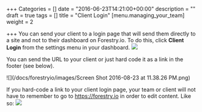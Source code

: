 +++
Categories = []
date = "2016-06-23T14:21:00+00:00"
description = ""
draft = true
tags = []
title = "Client Login"
[menu.managing_your_team]
weight = 2

+++
You can send your client to a login page that will send them directly to a site and not to their dashboard on Forestry.io.  To do this, click **Client Login** from the settings menu in your dashboard.
![](/docs/forestryio/images/forestry-client-login-screen.png)

You can send the URL to your client or just hard code it as a link in the footer (see below).

![](/docs/forestryio/images/Screen Shot 2016-08-23 at 11.38.26 PM.png)

If you hard-code a link to your client login page, your team or client will not have to remember to go to https://forestry.io  in order to edit content.  Like so:
![](/docs/forestryio/images/site-login-link.png)